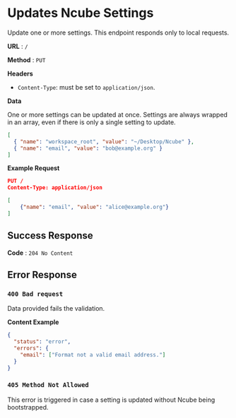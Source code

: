 # Updates Ncube Settings

Update one or more settings. This endpoint responds only to local requests.

**URL** : `/`

**Method** : `PUT`

**Headers**

- `Content-Type`: must be set to `application/json`.

**Data**

One or more settings can be updated at once. Settings are always wrapped in an
array, even if there is only a single setting to update.

```json
[
  { "name": "workspace_root", "value": "~/Desktop/Ncube" },
  { "name": "email", "value": "bob@example.org" }
]
```

**Example Request**

```json
PUT /
Content-Type: application/json

[
    {"name": "email", "value": "alice@example.org"}
]
```

## Success Response

**Code** : `204 No Content`

## Error Response

### `400 Bad request`

Data provided fails the validation.

**Content Example**

```json
{
  "status": "error",
  "errors": {
    "email": ["Format not a valid email address."]
  }
}
```

### `405 Method Not Allowed`

This error is triggered in case a setting is updated without Ncube being
bootstrapped.
